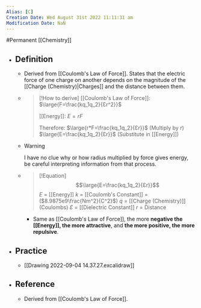 ```yaml
---
Alias: [C]
Creation Date: Wed August 31st 2022 11:11:31 am 
Modification Date: NaN
---
```

#Permanent [[Chemistry]]

- ## Definition
	- Derived from [[Coulomb's Law of Force]]. States that the electric force of one charge on another depends on the magnitude of the [[Charge (Chemistry)|Charges]] and the distance between them.
  - > [!How to derive]
	  > [[Coulomb's Law of Force]]:
	  > $\large{F=\frac{kq_1q_2}{Ɛr^2}}$
	  > 
	  > [[Energy]]:
	  > $E=rF$
	  > 
	  > Therefore:
	  > $\large{r*F=\frac{kq_1q_2}{Ɛr}}$ (Multiply by $r$)
	  > $\large{E=\frac{kq_1q_2}{Ɛr}}$ (Substitute in [[Energy]])
	  
  - > [!Warning]
	  > I have no clue why or how radius multiplied by force gives energy, be careful interpreting information from that process.
	  
  - > [!Equation]
	  > $$\large{E=\frac{kq_1q_2}{Ɛr}}$$
	  > $E$ = [[Energy]]
	  > $k$ = [[Coulomb's Constant]] = ($8.9875e9\frac{Nm^2}{C^2}$)
	  > $q$ = [[Charge (Chemistry)]] (Coulombs)
	  > $Ɛ$ = [[Dielectric Constant]]
	  > $r$ = Distance
	  > 
	- Same as [[Coulomb's Law of Force]], the more **negative the [[Energy]], the more attractive**, and **the more positive, the more repulsive**.
- ## Practice
	- [[Drawing 2022-09-04 14.37.27.excalidraw]]
- ## Reference
	- Derived from [[Coulomb's Law of Force]].